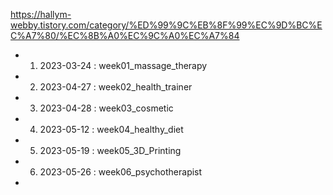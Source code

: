 https://hallym-webby.tistory.com/category/%ED%99%9C%EB%8F%99%EC%9D%BC%EC%A7%80/%EC%8B%A0%EC%9C%A0%EC%A7%84

- 1. 2023-03-24 : week01_massage_therapy
- 2. 2023-04-27 : week02_health_trainer
- 3. 2023-04-28 : week03_cosmetic
- 4. 2023-05-12 : week04_healthy_diet
- 5. 2023-05-19 : week05_3D_Printing
- 6. 2023-05-26 : week06_psychotherapist
- 
